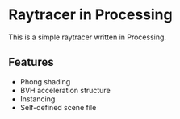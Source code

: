# Raytracer in Processing
This is a simple raytracer written in Processing.

## Features
- Phong shading
- BVH acceleration structure
- Instancing
- Self-defined scene file
